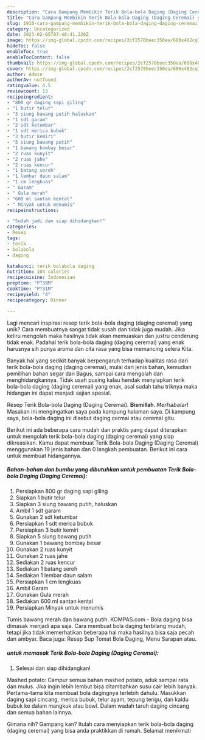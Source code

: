 ```yaml
---
description: "Cara Gampang Membikin Terik Bola-bola Daging (Daging Ceremai) yang Lezat Sekali"
title: "Cara Gampang Membikin Terik Bola-bola Daging (Daging Ceremai) yang Lezat Sekali"
slug: 1910-cara-gampang-membikin-terik-bola-bola-daging-daging-ceremai-yang-lezat-sekali
category: Uncategorized
date: 2023-02-05T07:48:41.226Z
image: https://img-global.cpcdn.com/recipes/2cf2578beec350ea/680x482cq70/terik-bola-bola-daging-daging-ceremai-foto-resep-utama.jpg
hideToc: false
enableToc: true
enableTocContent: false
thumbnail: https://img-global.cpcdn.com/recipes/2cf2578beec350ea/680x482cq70/terik-bola-bola-daging-daging-ceremai-foto-resep-utama.jpg
cover: https://img-global.cpcdn.com/recipes/2cf2578beec350ea/680x482cq70/terik-bola-bola-daging-daging-ceremai-foto-resep-utama.jpg
author: Admin
authorAv: notfound
ratingvalue: 4.5
reviewcount: 13
recipeingredient:
- "800 gr daging sapi giling"
- "1 butir telur"
- "3 siung bawang putih haluskan"
- "1 sdt garam"
- "2 sdt ketumbar"
- "1 sdt merica bubuk"
- "3 butir kemiri"
- "5 siung bawang putih"
- "1 bawang bombay besar"
- "2 ruas kunyit"
- "2 ruas jahe"
- "2 ruas kencur"
- "1 batang sereh"
- "1 lembar daun salam"
- "1 cm lengkuas"
- " Garam"
- " Gula merah"
- "600 ml santan kental"
- " Minyak untuk menumis"
recipeinstructions:

- "Sudah jadi dan siap dihidangkan!"
categories:
- Resep
tags:
- terik
- bolabola
- daging

katakunci: terik bolabola daging 
nutrition: 104 calories
recipecuisine: Indonesian
preptime: "PT39M"
cooktime: "PT31M"
recipeyield: "4"
recipecategory: Dinner

---
```





Lagi mencari inspirasi resep terik bola-bola daging (daging ceremai) yang unik? Cara membuatnya sangat tidak susah dan tidak juga mudah. Jika keliru mengolah maka hasilnya tidak akan memuaskan dan justru cenderung tidak enak. Padahal terik bola-bola daging (daging ceremai) yang enak harusnya sih punya aroma dan cita rasa yang bisa memancing selera Kita.





Banyak hal yang sedikit banyak berpengaruh terhadap kualitas rasa dari terik bola-bola daging (daging ceremai), mulai dari jenis bahan, kemudian pemilihan bahan segar dan Bagus, sampai cara mengolah dan menghidangkannya. Tidak usah pusing kalau hendak menyiapkan terik bola-bola daging (daging ceremai) yang enak,      asal sudah tahu triknya maka hidangan ini dapat menjadi sajian spesial.














Resep Terik Bola-bola Daging (Daging Ceremai). 𝐁𝐢𝐬𝐦𝐢𝐥𝐥𝐚𝐡. 𝘔𝘦𝘳𝘩𝘢𝘣𝘢𝘭𝘢𝘳! Masakan ini mengingatkan saya pada kampung halaman saya. Di kampung saya, bola-bola daging ini disebut daging cermai atau ceremai gitu.






Berikut ini ada beberapa cara mudah dan praktis yang dapat diterapkan untuk mengolah terik bola-bola daging (daging ceremai) yang siap dikreasikan. Kamu dapat membuat Terik Bola-bola Daging (Daging Ceremai) menggunakan 19 jenis bahan dan 0 langkah pembuatan. Berikut ini cara untuk membuat hidangannya.

<!--inarticleads1-->

##### Bahan-bahan dan bumbu yang dibutuhkan untuk pembuatan Terik Bola-bola Daging (Daging Ceremai):

1. Persiapkan 800 gr daging sapi giling
1. Siapkan 1 butir telur
1. Siapkan 3 siung bawang putih, haluskan
1. Ambil 1 sdt garam
1. Gunakan 2 sdt ketumbar
1. Persiapkan 1 sdt merica bubuk
1. Persiapkan 3 butir kemiri
1. Siapkan 5 siung bawang putih
1. Gunakan 1 bawang bombay besar
1. Gunakan 2 ruas kunyit
1. Gunakan 2 ruas jahe
1. Sediakan 2 ruas kencur
1. Sediakan 1 batang sereh
1. Sediakan 1 lembar daun salam
1. Persiapkan 1 cm lengkuas
1. Ambil  Garam
1. Gunakan  Gula merah
1. Sediakan 600 ml santan kental
1. Persiapkan  Minyak untuk menumis


Tumis bawang merah dan bawang putih. KOMPAS.com - Bola daging bisa dimasak menjadi apa saja. Cara membuat bola daging terbilang mudah, tetapi jika tidak memerhatikan beberapa hal maka hasilnya bisa saja pecah dan ambyar. Baca juga: Resep Sup Tomat Bola Daging, Menu Sarapan atau. 

<!--inarticleads2-->

#####  untuk memasak Terik Bola-bola Daging (Daging Ceremai):


1. Selesai dan siap dihidangkan!

Mashed potato: Campur semua bahan mashed potato, aduk sampai rata dan mulus. Jika ingin lebih lembut bisa ditambahkan susu cair lebih banyak. Pertama-tama kita membuat bola dagingnya terlebih dahulu. Masukkan daging sapi cincang, merica bubuk, telur ayam, tepung terigu, dan kaldu bubuk ke dalam mangkuk atau bowl. Dalam wadah taruh daging cincang dan semua bahan lainnya. 

Gimana nih? Gampang kan? Itulah cara menyiapkan terik bola-bola daging (daging ceremai) yang bisa anda praktikkan di rumah. Selamat menikmati
